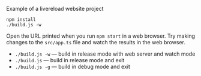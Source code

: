 Example of a livereload website project

```
npm install
./build.js -w
```

Open the URL printed when you run `npm start` in a web browser.
Try making changes to the `src/app.ts` file and watch the results in the web browser.

- `./build.js -w` — build in release mode with web server and watch mode
- `./build.js` — build in release mode and exit
- `./build.js -g` — build in debug mode and exit

